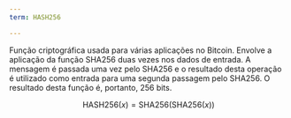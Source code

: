 ```yaml
---
term: HASH256

---
```

Função criptográfica usada para várias aplicações no Bitcoin. Envolve a aplicação da função SHA256 duas vezes nos dados de entrada. A mensagem é passada uma vez pelo SHA256 e o resultado desta operação é utilizado como entrada para uma segunda passagem pelo SHA256. O resultado desta função é, portanto, 256 bits.

$$\text{HASH256}(x) = \text{SHA256}(\text{SHA256}(x))$$